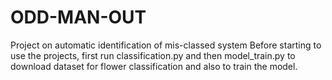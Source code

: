 # ODD-MAN-OUT
Project on automatic identification of mis-classed system
Before starting to use the projects, first run classification.py and then model_train.py to download dataset for flower classification and also to train the model.
